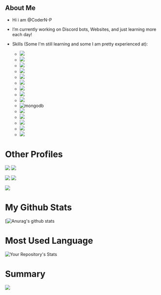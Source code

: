 
<h2> About Me</h2>

- Hi i am @CoderN-P
  
- I’m currently working on Discord bots, Websites, and just learning more each day!

- Skills (Some I'm still learning and some I am pretty experienced at):
  - ![](https://img.shields.io/badge/JavaScript-323330?style=for-the-badge&logo=javascript&logoColor=F7DF1E)
  - ![](https://img.shields.io/badge/Python-FFD43B?style=for-the-badge&logo=python&logoColor=blue)
  - ![](https://img.shields.io/badge/Flask-000000?style=for-the-badge&logo=flask&logoColor=white)
  - ![](https://img.shields.io/badge/jQuery-0769AD?style=for-the-badge&logo=jquery&logoColor=white)
  - ![](https://img.shields.io/badge/HTML5-E34F26?style=for-the-badge&logo=html5&logoColor=white)
  - ![](https://img.shields.io/badge/CSS3-1572B6?style=for-the-badge&logo=css3&logoColor=white)
  - ![](https://img.shields.io/badge/Tailwind_CSS-38B2AC?style=for-the-badge&logo=tailwind-css&logoColor=white)
  - ![](https://img.shields.io/badge/SQLite-07405E?style=for-the-badge&logo=sqlite&logoColor=white)
  - ![](https://img.shields.io/badge/json-5E5C5C?style=for-the-badge&logo=json&logoColor=white)
  - ![mongodb](https://img.shields.io/badge/MongoDB-4EA94B?style=for-the-badge&logo=mongodb&logoColor=white)
  - ![](https://img.shields.io/badge/Chart.js-FF6384?style=for-the-badge&logo=chartdotjs&logoColor=white)
  - ![](https://img.shields.io/badge/C%2B%2B-00599C?style=for-the-badge&logo=c%2B%2B&logoColor=white)
  - ![](https://img.shields.io/badge/Raspberry%20Pi-A22846?style=for-the-badge&logo=Raspberry%20Pi&logoColor=white)
  - ![](https://img.shields.io/badge/Numpy-777BB4?style=for-the-badge&logo=numpy&logoColor=white)
  - ![](https://img.shields.io/badge/Docker-2CA5E0?style=for-the-badge&logo=docker&logoColor=white)
  


# Other Profiles
![](https://img.shields.io/badge/Discord-5865F2?style=for-the-badge&logo=discord&logoColor=white)
![](https://discord-md-badge.vercel.app/api/shield/751594192739893298)

![](https://img.shields.io/badge/Codewars-B1361E?style=for-the-badge&logo=Codewars&logoColor=white)
![](https://www.codewars.com/users/CoderN-P/badges/large)

![](https://img.shields.io/badge/pypi-3775A9?style=for-the-badge&logo=pypi&logoColor=white)

<!---
CoderN-P/CoderN-P is a ✨ special ✨ repository because its `README.md` (this file) appears on your GitHub profile.
You can click the Preview link to take a look at your changes.
--->
# My Github Stats

[![Anurag's github stats](https://github-readme-stats.vercel.app/api?username=CoderN-P&show_icons=True&theme=cobalt&count_private=True)
</div>

# Most Used Language
![Your Repository's Stats](https://github-readme-stats.vercel.app/api/top-langs/?username=CoderN-P&theme=blue-green)

# Summary
![](https://github-profile-summary-cards.vercel.app/api/cards/profile-details?username=CoderN-P&theme=vue)
